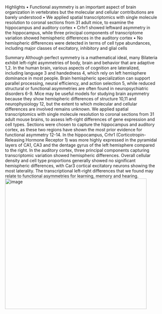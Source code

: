 Highlights
•	Functional asymmetry is an important aspect of brain organization in vertebrates but the molecular and cellular contributions are barely understood
•	We applied spatial transcriptomics with single molecule resolution to coronal sections from 31 adult mice, to examine the hippocampus and auditory cortex
•	Crhr1 showed leftward asymmetry in the hippocampus, while three principal components of transcriptome variation showed hemispheric differences in the auditory cortex
•	No hemispheric differences were detected in terms of cell type abundances, including major classes of excitatory, inhibitory and glial cells 

Summary
Although perfect symmetry is a mathematical ideal, many Bilateria exhibit left-right asymmetries of body, brain and behavior that are adaptive 1,2. In the human brain, various aspects of cognition are lateralized, including language 3 and handedness 4, which rely on left hemisphere dominance in most people. Brain hemispheric specialization can support parallel processing, neural efficiency, and action selection 5, while reduced structural or functional asymmetries are often found in neuropsychiatric disorders 6-9. Mice may be useful models for studying brain asymmetry because they show hemispheric differences of structure 10,11 and neurophysiology 12, but the extent to which molecular and cellular differences are involved remains unknown. We applied spatial transcriptomics with single molecule resolution to coronal sections from 31 adult mouse brains, to assess left-right differences of gene expression and cell types. Sections were chosen to capture the hippocampus and auditory cortex, as these two regions have shown the most prior evidence for functional asymmetry 12-14. In the hippocampus, Crhr1 (Corticotropin-Releasing Hormone Receptor 1) was more highly expressed in the pyramidal layers of CA1, CA3 and the dentage gyrus of the left hemisphere compared to the right. In the auditory cortex, three principal components capturing transcriptomic variation showed hemispheric differences. Overall cellular density and cell type proportions generally showed no significant hemispheric differences, with Car3 cortical excitatory neurons showing the most laterality. The transcriptional left-right differences that we found may relate to functional asymmetries for learning, memory and hearing.
<img width="468" height="431" alt="image" src="https://github.com/user-attachments/assets/ef0c326e-6114-49df-8ab4-d5462bdcc950" />

